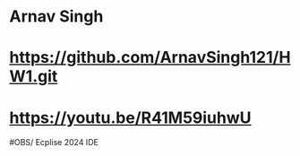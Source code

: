 # Arnav Singh 
# https://github.com/ArnavSingh121/HW1.git
# https://youtu.be/R41M59iuhwU
#OBS/ Ecplise 2024 IDE
